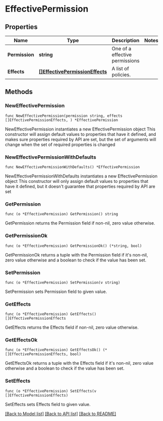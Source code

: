 # EffectivePermission

## Properties

Name | Type | Description | Notes
------------ | ------------- | ------------- | -------------
**Permission** | **string** | One of a effective permissions | 
**Effects** | [**[]EffectivePermissionEffects**](EffectivePermissionEffects.md) | A list of policies. | 

## Methods

### NewEffectivePermission

`func NewEffectivePermission(permission string, effects []EffectivePermissionEffects, ) *EffectivePermission`

NewEffectivePermission instantiates a new EffectivePermission object
This constructor will assign default values to properties that have it defined,
and makes sure properties required by API are set, but the set of arguments
will change when the set of required properties is changed

### NewEffectivePermissionWithDefaults

`func NewEffectivePermissionWithDefaults() *EffectivePermission`

NewEffectivePermissionWithDefaults instantiates a new EffectivePermission object
This constructor will only assign default values to properties that have it defined,
but it doesn't guarantee that properties required by API are set

### GetPermission

`func (o *EffectivePermission) GetPermission() string`

GetPermission returns the Permission field if non-nil, zero value otherwise.

### GetPermissionOk

`func (o *EffectivePermission) GetPermissionOk() (*string, bool)`

GetPermissionOk returns a tuple with the Permission field if it's non-nil, zero value otherwise
and a boolean to check if the value has been set.

### SetPermission

`func (o *EffectivePermission) SetPermission(v string)`

SetPermission sets Permission field to given value.


### GetEffects

`func (o *EffectivePermission) GetEffects() []EffectivePermissionEffects`

GetEffects returns the Effects field if non-nil, zero value otherwise.

### GetEffectsOk

`func (o *EffectivePermission) GetEffectsOk() (*[]EffectivePermissionEffects, bool)`

GetEffectsOk returns a tuple with the Effects field if it's non-nil, zero value otherwise
and a boolean to check if the value has been set.

### SetEffects

`func (o *EffectivePermission) SetEffects(v []EffectivePermissionEffects)`

SetEffects sets Effects field to given value.



[[Back to Model list]](../README.md#documentation-for-models) [[Back to API list]](../README.md#documentation-for-api-endpoints) [[Back to README]](../README.md)


